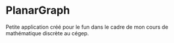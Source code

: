 # PlanarGraph
Petite application créé pour le fun dans le cadre de mon cours de mathématique discrète au cégep.

